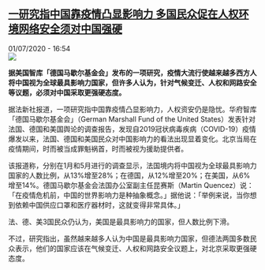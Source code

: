 <!--1593618905000-->
[一研究指中国靠疫情凸显影响力 多国民众促在人权环境网络安全须对中国强硬](http://www.rfi.fr//cn/%E4%B8%AD%E5%9B%BD/20200701-%E4%B8%80%E7%A0%94%E7%A9%B6%E6%8C%87%E4%B8%AD%E5%9B%BD%E9%9D%A0%E7%96%AB%E6%83%85%E5%87%B8%E6%98%BE%E5%BD%B1%E5%93%8D%E5%8A%9B-%E5%A4%9A%E5%9B%BD%E6%B0%91%E4%BC%97%E4%BF%83%E5%9C%A8%E4%BA%BA%E6%9D%83%E7%8E%AF%E5%A2%83%E7%BD%91%E7%BB%9C%E5%AE%89%E5%85%A8%E9%A1%BB%E5%AF%B9%E4%B8%AD%E5%9B%BD%E5%BC%BA%E7%A1%AC)
------

<div>01/07/2020 - 16:54</div><img src="https://s.rfi.fr/media/display/a9c42998-bbaa-11ea-b349-005056bf87d6/w:310/p:16x9/j%2Cf.jpg"><p><strong>据美国智库「德国马歇尔基金会」发布的一项研究，疫情大流行使越来越多西方人将中国视为全球最具影响力国家，但许多人认为，针对气候变迁、人权和网路安全等议题，必须对中国采取更强硬态度。</strong></p><div class="t-content__body u-clearfix"><div class="m-interstitial"></div><p>据法新社报道，一项研究指中国靠疫情凸显影响力，人权资安仍是隐忧。华府智库「德国马歇尔基金会」（German Marshall Fund of the United States）发表针对法国、德国和美国舆论的调查报告，发现自2019冠状病毒疾病（COVID-19）疫情爆发以来，法国、德国和美国民众对中国影响力的看法出现显着变化。北京当局在疫情期间，时而被当成罪魁祸首，时而被视为援助提供者。</p><p>该报道称，分别在1月和5月进行的调查显示，法国境内将中国视为全球最具影响力国家的人数比例，从13%增至28%；在德国，从12%增至20%；在美国，从6%增至14%。德国马歇尔基金会法国办公室副主任昆赛斯（Martin Quencez）说：「在疫情危机前，中国的世界影响力是种抽象概念。」据他说：「举例来说，当你想到依赖中国供应口罩和医疗器材时，这就变得非常具体。」</p><p>法、德、美3国民众仍认为，美国是最具影响力的国家，但人数比例下滑。</p><p>不过，研究指出，虽然越来越多人认为中国是最具影响力国家，但德法两国多数民众表示，他们的国家应该在气候变迁、人权和网路安全议题上，对北京采取更强硬态度。</p><div class="o-self-promo o-self-promo--nl o-self-promo--hidden" data-selfpromo-newsletter></div><div class="o-self-promo o-self-promo--app o-self-promo--hidden" data-selfpromo-app></div></div>
